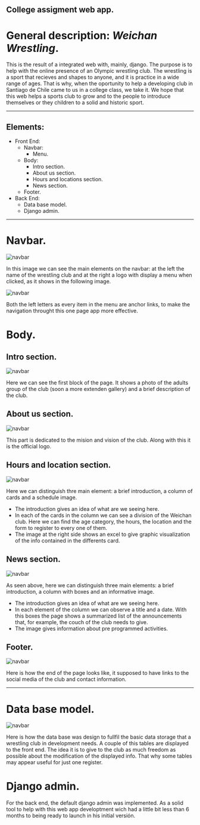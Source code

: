 ## College assigment web app.

# General description: *Weichan Wrestling*.
This is the result of a integrated web with, mainly, django.
The purpose is to help with the online presence of an Olympic wrestling club. The wrestling is a sport that recieves and shapes to anyone, and it is practice in a wide range of ages.
That is why, when the oportunity to help a developing club in Santiago de Chile came to us in a college class, we take it. We hope that this web helps a sports club to grow and to the people to introduce themselves or they children to a solid and historic sport.

----------------------------------------------------------------------------------

## Elements:
- Front End:
  - Navbar:
    - Menu.
  - Body:
    - Intro section.
    - About us section.
    - Hours and locations section.
    - News section.
  - Footer.
- Back End:
  - Data base model.
  - Django admin.

----------------------------------------------------------------------------------

# Navbar.
<image src="/photos/firstNavbar.png" alt="navbar">

In this image we can see the main elements on the navbar: at the left the name of the wrestling club and at the right a logo with display a menu when clicked, as it shows in the following image.

<image src="/photos/secondNavbar.png" alt="navbar">

Both the left letters as every item in the menu are anchor links, to make the navigation throught this one page app more effective.

# Body.
## Intro section.
<image src="/photos/firstBlock.png" alt="navbar">

Here we can see the first block of the page. It shows a photo of the adults group of the club (soon a more extenden gallery) and a brief description of the club.

## About us section.
<image src="/photos/secondBlock.png" alt="navbar">

This part is dedicated to the mision and vision of the club. Along with this it is the official logo.

## Hours and location section.
<image src="/photos/thirdBlock.png" alt="navbar">

Here we can distinguish thre main element: a brief introduction, a column of cards and a schedule image.
- The introduction gives an idea of what are we seeing here.
- In each of the cards in the column we can see a division of the Weichan club. Here we can find the age category, the hours, the location and the form to register to every one of them.
- The image at the right side shows an excel to give graphic visualization of the info contained in the differents card.

## News section.
<image src="/photos/fourthBlock.png" alt="navbar">

As seen above, here we can distinguish three main elements: a brief introduction, a column with boxes and an informative image.
- The introduction gives an idea of what are we seeing here.
- In each element of the column we can observe a title and a date. With this boxes the page shows a summarized list of the announcements that, for example, the couch of the club needs to give.
- The image gives information about pre programmed activities.
  
## Footer.
<image src="/photos/footer.png" alt="navbar">
  
Here is how the end of the page looks like, it supposed to have links to the social media of the club and contact information.
  
----------------------------------------------------------------------------------
  
# Data base model.
<image src="/photos/dbWrestling.png" alt="navbar">
  
Here is how the data base was design to fullfil the basic data storage that a wrestling club in development needs. A couple of this tables are displayed to the front end.
The idea it is to give to the club as much freedom as possible about the modification of the displayed info. That why some tables may appear useful for just one register.
  
# Django admin.
For the back end, the default django admin was implemented. As a solid tool to help with this web app developtment wich had a little bit less than 6 months to being ready to launch in his initial versión.
